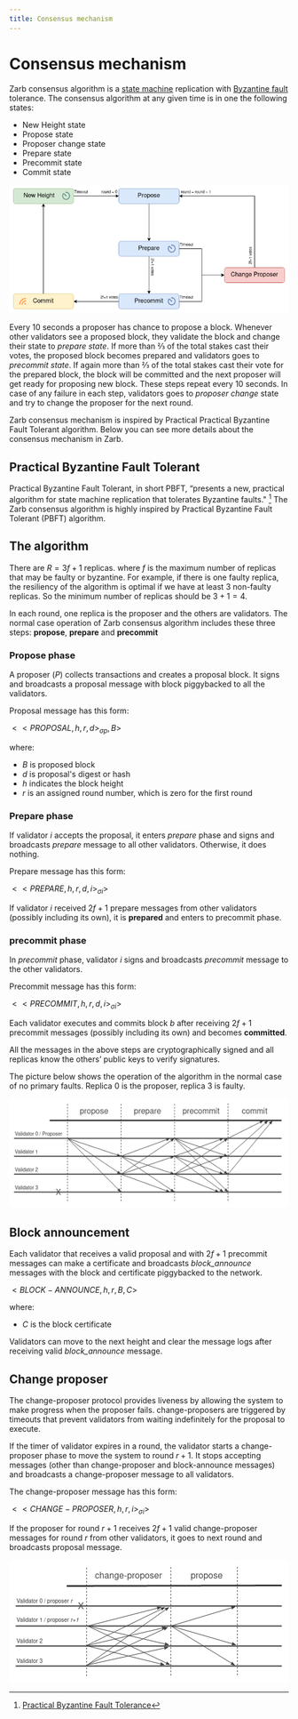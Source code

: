 ```yaml
---
title: Consensus mechanism
---
```


# Consensus mechanism

Zarb consensus algorithm is a [state machine](https://en.wikipedia.org/wiki/Finite-state_machine)
replication with [Byzantine fault](https://en.wikipedia.org/wiki/Byzantine_fault) tolerance. The
consensus algorithm at any given time is in one the following states:

- New Height state
- Propose state
- Proposer change state
- Prepare state
- Precommit state
- Commit state

![Zarb consensus states](../../assets/images/zarb_consensus_states.png)

Every 10 seconds a proposer has chance to propose a block. Whenever other validators see a proposed
block, they validate the block and change their state to _prepare state_. If more than ⅔ of the
total stakes cast their votes, the proposed block becomes prepared and validators goes to _precommit
state_. If again more than ⅔ of the total stakes cast their vote for the prepared block, the block
will be committed and the next proposer will get ready for proposing new block. These steps repeat
every 10 seconds. In case of any failure in each step, validators goes to _proposer change_ state
and try to change the proposer for the next round.

Zarb consensus mechanism is inspired by Practical Practical Byzantine Fault Tolerant algorithm.
Below you can see more details about the consensus mechanism in Zarb.

## Practical Byzantine Fault Tolerant

Practical Byzantine Fault Tolerant, in short PBFT, “presents a new, practical algorithm for state
machine replication that tolerates Byzantine faults." [^first] The Zarb consensus algorithm is
highly inspired by Practical Byzantine Fault Tolerant (PBFT) algorithm.

## The algorithm

There are <span v-pre>$R = 3f+1$</span> replicas. where <span v-pre>$f$</span> is the maximum number
of replicas that may be faulty or byzantine. For example, if there is one faulty replica, the
resiliency of the algorithm is optimal if we have at least <span v-pre>$3$</span> non-faulty
replicas. So the minimum number of replicas should be <span v-pre>$3+1=4$</span>.

In each round, one replica is the proposer and the others are validators. The normal case operation
of Zarb consensus algorithm includes these three steps: **propose**, **prepare** and **precommit**

### Propose phase

A proposer (<span v-pre>$P$</span>) collects transactions and creates a proposal block. It signs and
broadcasts a proposal message with block piggybacked to all the validators.

Proposal message has this form:

<span v-pre>$<<PROPOSAL,h,r,d>_{\sigma p}, B>$</span>

where:

- <span v-pre>$B$</span> is proposed block
- <span v-pre>$d$</span> is proposal's digest or hash
- <span v-pre>$h$</span> indicates the block height
- <span v-pre>$r$</span> is an assigned round number, which is zero for the first round

### Prepare phase

If validator <span v-pre>$i$</span> accepts the proposal, it enters _prepare_ phase and signs and
broadcasts _prepare_ message to all other validators. Otherwise, it does nothing.

Prepare message has this form:

<span v-pre>$<<PREPARE,h,r,d,i>_{\sigma i}>$</span>

If validator <span v-pre>$i$</span> received <span v-pre>$2f+1$</span> prepare messages from other
validators (possibly including its own), it is **prepared** and enters to precommit phase.

### precommit phase

In _precommit_ phase, validator <span v-pre>$i$</span> signs and broadcasts _precommit_ message to
the other validators.

Precommit message has this form:

<span v-pre>$<<PRECOMMIT,h,r,d,i>_{\sigma i}>$</span>

Each validator executes and commits block <span v-pre>$b$</span> after receiving
<span v-pre>$2f+1$</span> precommit messages (possibly including its own) and becomes **committed**.

All the messages in the above steps are cryptographically signed and all replicas know the others’
public keys to verify signatures.

The picture below shows the operation of the algorithm in the normal case of no primary faults.
Replica 0 is the proposer, replica 3 is faulty.

![Normal execution](../../assets/images/zarb_consensus_normal_execution.png)

## Block announcement

Each validator that receives a valid proposal and with <span v-pre>$2f+1$</span> precommit messages
can make a certificate and broadcasts _block_announce_ messages with the block and certificate
piggybacked to the network.

<span v-pre>$<BLOCK-ANNOUNCE,h,r,B,C>$</span>

where:

- <span v-pre>$C$</span> is the block certificate

Validators can move to the next height and clear the message logs after receiving valid
_block_announce_ message.

## Change proposer

The change-proposer protocol provides liveness by allowing the system to make progress when the
proposer fails. change-proposers are triggered by timeouts that prevent validators from waiting
indefinitely for the proposal to execute.

If the timer of validator expires in a round, the validator starts a change-proposer phase to move
the system to round <span v-pre>$r+1$</span>. It stops accepting messages (other than
change-proposer and block-announce messages) and broadcasts a change-proposer message to all
validators.

The change-proposer message has this form:

<span v-pre>$<<CHANGE-PROPOSER,h,r,i>_{\sigma i}>$</span>

If the proposer for round <span v-pre>$r+1$</span> receives <span v-pre>$2f+1$</span> valid
change-proposer messages for round <span v-pre>$r$</span> from other validators, it goes to next
round and broadcasts proposal message.

![Proposer change](../../assets/images/zarb_consensus_change_proposer.png)

[^first]:
    [Practical Byzantine Fault Tolerance](https://www.microsoft.com/en-us/research/wp-content/uploads/2017/01/thesis-mcastro.pdf)
